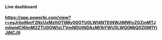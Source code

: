 #### Live dashboard
#### https://app.powerbi.com/view?r=eyJrIjoiNmY2NzUxMzItOTljMy00OTU0LWI4NTEtNWJiMWIyZGZmMTJmIiwidCI6ImM2ZTU0OWIzLTVmNDUtNDAzMi1hYWU5LWQ0MjQ0ZGM1YjJjNCJ9
